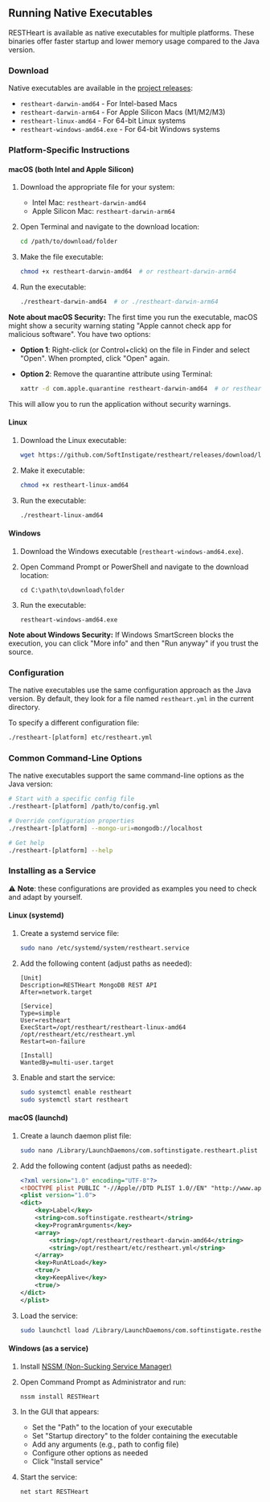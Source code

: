 ## Running Native Executables

RESTHeart is available as native executables for multiple platforms. These binaries offer faster startup and lower memory usage compared to the Java version.

### Download

Native executables are available in the [project releases](https://github.com/SoftInstigate/restheart/releases):

- `restheart-darwin-amd64` - For Intel-based Macs
- `restheart-darwin-arm64` - For Apple Silicon Macs (M1/M2/M3)
- `restheart-linux-amd64` - For 64-bit Linux systems
- `restheart-windows-amd64.exe` - For 64-bit Windows systems

### Platform-Specific Instructions

#### macOS (both Intel and Apple Silicon)

1. Download the appropriate file for your system:
   - Intel Mac: `restheart-darwin-amd64`
   - Apple Silicon Mac: `restheart-darwin-arm64`

2. Open Terminal and navigate to the download location:
   ```bash
   cd /path/to/download/folder
   ```

3. Make the file executable:
   ```bash
   chmod +x restheart-darwin-amd64  # or restheart-darwin-arm64
   ```

4. Run the executable:
   ```bash
   ./restheart-darwin-amd64  # or ./restheart-darwin-arm64
   ```

**Note about macOS Security:** The first time you run the executable, macOS might show a security warning stating "Apple cannot check app for malicious software". You have two options:

- **Option 1**: Right-click (or Control+click) on the file in Finder and select "Open". When prompted, click "Open" again.

- **Option 2**: Remove the quarantine attribute using Terminal:
  ```bash
  xattr -d com.apple.quarantine restheart-darwin-amd64  # or restheart-darwin-arm64
  ```

This will allow you to run the application without security warnings.

#### Linux

1. Download the Linux executable:
   ```bash
   wget https://github.com/SoftInstigate/restheart/releases/download/latest/restheart-linux-amd64
   ```

2. Make it executable:
   ```bash
   chmod +x restheart-linux-amd64
   ```

3. Run the executable:
   ```bash
   ./restheart-linux-amd64
   ```

#### Windows

1. Download the Windows executable (`restheart-windows-amd64.exe`).

2. Open Command Prompt or PowerShell and navigate to the download location:
   ```
   cd C:\path\to\download\folder
   ```

3. Run the executable:
   ```
   restheart-windows-amd64.exe
   ```

**Note about Windows Security:** If Windows SmartScreen blocks the execution, you can click "More info" and then "Run anyway" if you trust the source.

### Configuration

The native executables use the same configuration approach as the Java version. By default, they look for a file named `restheart.yml` in the current directory.

To specify a different configuration file:

```bash
./restheart-[platform] etc/restheart.yml
```

### Common Command-Line Options

The native executables support the same command-line options as the Java version:

```bash
# Start with a specific config file
./restheart-[platform] /path/to/config.yml

# Override configuration properties
./restheart-[platform] --mongo-uri=mongodb://localhost

# Get help
./restheart-[platform] --help
```

### Installing as a Service

⚠️ **Note**: these configurations are provided as examples you need to check and adapt by yourself.

#### Linux (systemd)

1. Create a systemd service file:
   ```bash
   sudo nano /etc/systemd/system/restheart.service
   ```

2. Add the following content (adjust paths as needed):
   ```
   [Unit]
   Description=RESTHeart MongoDB REST API
   After=network.target

   [Service]
   Type=simple
   User=restheart
   ExecStart=/opt/restheart/restheart-linux-amd64 /opt/restheart/etc/restheart.yml
   Restart=on-failure

   [Install]
   WantedBy=multi-user.target
   ```

3. Enable and start the service:
   ```bash
   sudo systemctl enable restheart
   sudo systemctl start restheart
   ```

#### macOS (launchd)

1. Create a launch daemon plist file:
   ```bash
   sudo nano /Library/LaunchDaemons/com.softinstigate.restheart.plist
   ```

2. Add the following content (adjust paths as needed):
   ```xml
   <?xml version="1.0" encoding="UTF-8"?>
   <!DOCTYPE plist PUBLIC "-//Apple//DTD PLIST 1.0//EN" "http://www.apple.com/DTDs/PropertyList-1.0.dtd">
   <plist version="1.0">
   <dict>
       <key>Label</key>
       <string>com.softinstigate.restheart</string>
       <key>ProgramArguments</key>
       <array>
           <string>/opt/restheart/restheart-darwin-amd64</string>
           <string>/opt/restheart/etc/restheart.yml</string>
       </array>
       <key>RunAtLoad</key>
       <true/>
       <key>KeepAlive</key>
       <true/>
   </dict>
   </plist>
   ```

3. Load the service:
   ```bash
   sudo launchctl load /Library/LaunchDaemons/com.softinstigate.restheart.plist
   ```

#### Windows (as a service)

1. Install [NSSM (Non-Sucking Service Manager)](https://nssm.cc/download)

2. Open Command Prompt as Administrator and run:
   ```
   nssm install RESTHeart
   ```

3. In the GUI that appears:
   - Set the "Path" to the location of your executable
   - Set "Startup directory" to the folder containing the executable
   - Add any arguments (e.g., path to config file)
   - Configure other options as needed
   - Click "Install service"

4. Start the service:
   ```
   net start RESTHeart
   ```